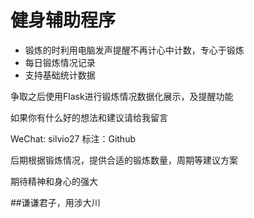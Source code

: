 # 健身辅助程序

* 锻炼的时利用电脑发声提醒不再计心中计数，专心于锻炼
* 每日锻炼情况记录
* 支持基础统计数据

争取之后使用Flask进行锻炼情况数据化展示，及提醒功能

如果你有什么好的想法和建议请给我留言

WeChat: silvio27  标注：Github

后期根据锻炼情况，提供合适的锻炼数量，周期等建议方案

期待精神和身心的强大

##谦谦君子，用涉大川